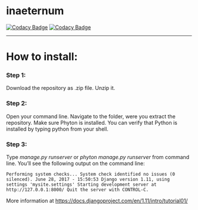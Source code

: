 # inaeternum
[![Codacy Badge](https://api.codacy.com/project/badge/Grade/f1a4b17aa3594129aee673e2c2d18b54)](https://www.codacy.com/app/Louicha/inaeternum?utm_source=github.com&amp;utm_medium=referral&amp;utm_content=Louicha/inaeternum&amp;utm_campaign=Badge_Grade)
[![Codacy Badge](https://api.codacy.com/project/badge/Coverage/f1a4b17aa3594129aee673e2c2d18b54)](https://www.codacy.com/app/Louicha/inaeternum?utm_source=github.com&amp;utm_medium=referral&amp;utm_content=Louicha/inaeternum&amp;utm_campaign=Badge_Coverage)

----------------------
# How to install: 
### **Step 1:** 
  Download the repository as .zip file. Unzip it. 
  
### **Step 2:**
   Open your command line. Navigate to the folder, were you extract the repository. 
   Make sure Phyton is installed. You can verify that Python is installed by typing python from your shell.
    
### **Step 3:**
   Type *manage.py runserver*  or *phyton manage.py runserver* from command line. You’ll see the following output on the command line:
    
`Performing system checks...
System check identified no issues (0 silenced).
June 28, 2017 - 15:50:53
Django version 1.11, using settings 'mysite.settings'
Starting development server at http://127.0.0.1:8000/
Quit the server with CONTROL-C.`


More information at https://docs.djangoproject.com/en/1.11/intro/tutorial01/
